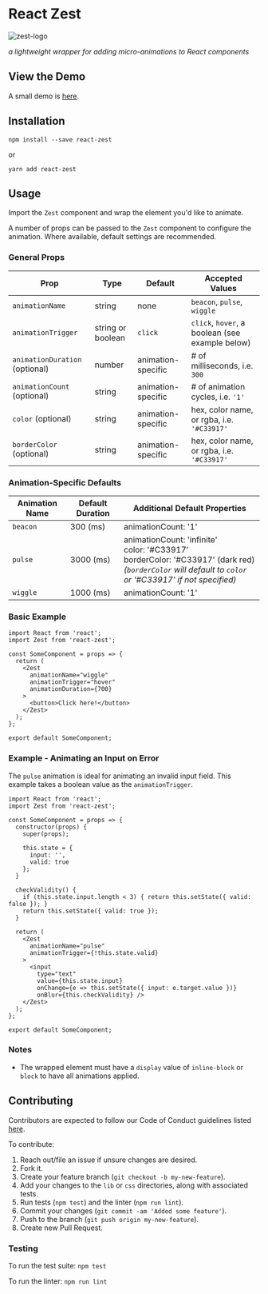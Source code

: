 # React Zest
![zest-logo](https://s3.amazonaws.com/react-zest/zest.png)

_a lightweight wrapper for adding micro-animations to React components_

## View the Demo
A small demo is [here](https://zest-demo.herokuapp.com).

## Installation

```
npm install --save react-zest
```

or

```
yarn add react-zest
```

## Usage

Import the `Zest` component and wrap the element you'd like to animate.

A number of props can be passed to the `Zest` component to configure the animation. Where available, default settings are recommended.

### General Props

| Prop                           | Type              | Default            | Accepted Values                                 |
|--------------------------------|-------------------|--------------------|-------------------------------------------------|
| `animationName`                | string            | none               | `beacon`, `pulse`, `wiggle`                     |
| `animationTrigger`             | string or boolean | `click`            | `click`, `hover`, a boolean (see example below) |
| `animationDuration` (optional) | number            | animation-specific | # of milliseconds, i.e. `300`                   |
| `animationCount` (optional)    | string            | animation-specific | # of animation cycles, i.e. `'1'`               |
| `color` (optional)             | string            | animation-specific | hex, color name, or rgba, i.e. `'#C33917'`      |
| `borderColor` (optional)       | string            | animation-specific | hex, color name, or rgba, i.e. `'#C33917'`      |

### Animation-Specific Defaults

| Animation Name | Default Duration    | Additional Default Properties                                         |
|----------------|---------------------|-----------------------------------------------------------------------|
| `beacon`       | 300 (ms)  | animationCount: '1' |
| `pulse`        | 3000 (ms) | animationCount: 'infinite'<br>color: '#C33917'<br>borderColor: '#C33917' (dark red)<br>_(`borderColor` will default to `color` or '#C33917' if not specified)_ |
| `wiggle`       | 1000 (ms) | animationCount: '1' |


### Basic Example

```
import React from 'react';
import Zest from 'react-zest';

const SomeComponent = props => {
  return (
    <Zest
      animationName="wiggle"
      animationTrigger="hover"
      animationDuration={700}
    >
      <button>Click here!</button>
    </Zest>
  );
};

export default SomeComponent;
```

### Example - Animating an Input on Error

The `pulse` animation is ideal for animating an invalid input field. This example takes a boolean value as the `animationTrigger`.

```
import React from 'react';
import Zest from 'react-zest';

const SomeComponent = props => {
  constructor(props) {
    super(props);

    this.state = {
      input: '',
      valid: true
    };
  }

  checkValidity() {
    if (this.state.input.length < 3) { return this.setState({ valid: false }); }
    return this.setState({ valid: true });
  }

  return (
    <Zest
      animationName="pulse"
      animationTrigger={!this.state.valid}
    >
      <input
        type="text"
        value={this.state.input}
        onChange={e => this.setState({ input: e.target.value })}
        onBlur={this.checkValidity} />
    </Zest>
  );
};

export default SomeComponent;
```

### Notes

* The wrapped element must have a `display` value of `inline-block` or `block` to have all animations applied.

## Contributing
Contributors are expected to follow our Code of Conduct guidelines listed [here](CODE_OF_CONDUCT.md).

To contribute:

1. Reach out/file an issue if unsure changes are desired.
1. Fork it.
1. Create your feature branch (`git checkout -b my-new-feature`).
1. Add your changes to the `lib` or `css` directories, along with associated tests.
1. Run tests (`npm test`) and the linter (`npm run lint`).
1. Commit your changes (`git commit -am 'Added some feature'`).
1. Push to the branch (`git push origin my-new-feature`).
1. Create new Pull Request.

### Testing

To run the test suite: `npm test`

To run the linter: `npm run lint`
